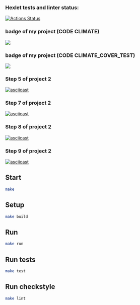 ### Hexlet tests and linter status:
[![Actions Status](https://github.com/Absaidov/java-project-71/workflows/hexlet-check/badge.svg)](https://github.com/Absaidov/java-project-71/actions)
### badge of my project (CODE CLIMATE)
<a href="https://codeclimate.com/github/Absaidov/java-project-71/maintainability"><img src="https://api.codeclimate.com/v1/badges/5a26d8cd65b2202dfa83/maintainability" /></a>

### badge of my project (CODE CLIMATE_COVER_TEST)
<a href="https://codeclimate.com/github/Absaidov/java-project-71/test_coverage"><img src="https://api.codeclimate.com/v1/badges/5a26d8cd65b2202dfa83/test_coverage" /></a>

### Step 5 of project 2 

[//]: # (https://asciinema.org/a/577518)
[![asciicast](https://asciinema.org/a/577518.svg)](https://asciinema.org/a/577518)

### Step 7 of project 2 
[![asciicast](https://asciinema.org/a/581588.svg)](https://asciinema.org/a/581588)

### Step 8 of project 2
[![asciicast](https://asciinema.org/a/583536.svg)](https://asciinema.org/a/583536)

### Step 9 of project 2
[![asciicast](https://asciinema.org/a/584554.svg)](https://asciinema.org/a/584554)

## Start

```sh
make
```

## Setup
```sh
make build
```

## Run
```sh
make run
```

## Run tests
```sh
make test
```

## Run checkstyle
```sh
make lint
```

